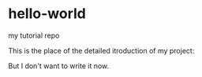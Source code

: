 # hello-world
my tutorial repo

This is the place of the detailed itroduction of my project:

But I don't want to write it now.
